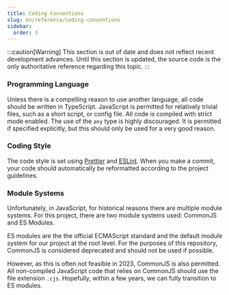 ```yaml
---
title: Coding Conventions
slug: en/reference/coding-conventions
sidebar:
  order: 3
---
```


:::caution[Warning]
This section is out of date and does not reflect recent development advances. Until this section is updated, the source code is the only authoritative reference regarding this topic.
:::

### Programming Language

Unless there is a compelling reason to use another language, all code should be written in TypeScript. JavaScript is permitted for relatively trivial files, such as a short script, or config file. All code is compiled with strict mode enabled. The use of the `any` type is highly discouraged. It is permitted if specified explicitly, but this should only be used for a very good reason.

### Coding Style

The code style is set using [Prettier](https://prettier.io/) and [ESLint](https://eslint.org/). When you make a commit, your code should automatically be reformatted according to the project guidelines.

### Module Systems

Unfortunately, in JavaScript, for historical reasons there are multiple module systems. For this project, there are two module systems used: CommonJS and ES Modules.

ES modules are the the official ECMAScript standard and the default module system for our project at the root level. For the purposes of this repository, CommonJS is considered deprecated and should not be used if possible.

However, as this is often not feasible in 2023, CommonJS is also permitted. All non-compiled JavaScript code that relies on CommonJS should use the file extension `.cjs`. Hopefully, within a few years, we can fully transition to ES modules.
